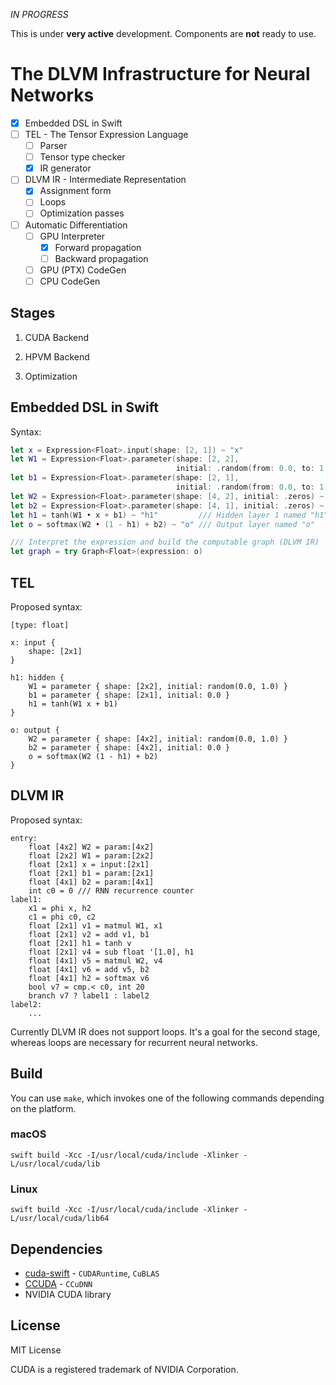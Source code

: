 *IN PROGRESS*

This is under **very active** development. Components are **not** ready to use. 

# The DLVM Infrastructure for Neural Networks

- [x] Embedded DSL in Swift
- [ ] TEL - The Tensor Expression Language
    - [ ] Parser
    - [ ] Tensor type checker
    - [x] IR generator
- [ ] DLVM IR - Intermediate Representation
    - [x] Assignment form
    - [ ] Loops
    - [ ] Optimization passes
- [ ] Automatic Differentiation
    - [ ] GPU Interpreter
        - [x] Forward propagation
        - [ ] Backward propagation
    - [ ] GPU (PTX) CodeGen
    - [ ] CPU CodeGen

## Stages

1. CUDA Backend

2. HPVM Backend

3. Optimization

## Embedded DSL in Swift

Syntax:

```swift
let x = Expression<Float>.input(shape: [2, 1]) ~ "x"
let W1 = Expression<Float>.parameter(shape: [2, 2],
                                     initial: .random(from: 0.0, to: 1.0)) ~ "W1"
let b1 = Expression<Float>.parameter(shape: [2, 1], 
                                     initial: .random(from: 0.0, to: 1.0)) ~ "b1"
let W2 = Expression<Float>.parameter(shape: [4, 2], initial: .zeros) ~ "W2"
let b2 = Expression<Float>.parameter(shape: [4, 1], initial: .zeros) ~ "b2"
let h1 = tanh(W1 • x + b1) ~ "h1"         /// Hidden layer 1 named "h1" 
let o = softmax(W2 • (1 - h1) + b2) ~ "o" /// Output layer named "o"

/// Interpret the expression and build the computable graph (DLVM IR)
let graph = try Graph<Float>(expression: o)
``````

## TEL

Proposed syntax:

```
[type: float]

x: input {
    shape: [2x1] 
}

h1: hidden {
    W1 = parameter { shape: [2x2], initial: random(0.0, 1.0) } 
    b1 = parameter { shape: [2x1], initial: 0.0 }
    h1 = tanh(W1 x + b1)
}

o: output {
    W2 = parameter { shape: [4x2], initial: random(0.0, 1.0) }
    b2 = parameter { shape: [4x2], initial: 0.0 }
    o = softmax(W2 (1 - h1) + b2)
}
``````

## DLVM IR

Proposed syntax:

```
entry:
    float [4x2] W2 = param:[4x2]
    float [2x2] W1 = param:[2x2]
    float [2x1] x = input:[2x1]
    float [2x1] b1 = param:[2x1]
    float [4x1] b2 = param:[4x1]
    int c0 = 0 /// RNN recurrence counter
label1:
    x1 = phi x, h2
    c1 = phi c0, c2
    float [2x1] v1 = matmul W1, x1
    float [2x1] v2 = add v1, b1
    float [2x1] h1 = tanh v
    float [2x1] v4 = sub float '[1.0], h1
    float [4x1] v5 = matmul W2, v4
    float [4x1] v6 = add v5, b2
    float [4x1] h2 = softmax v6
    bool v7 = cmp.< c0, int 20
    branch v7 ? label1 : label2
label2:
    ...
``````

Currently DLVM IR does not support loops. It's a goal for the second stage, 
whereas loops are necessary for recurrent neural networks.

## Build

You can use `make`, which invokes one of the following commands depending on the
platform.

### macOS
```
swift build -Xcc -I/usr/local/cuda/include -Xlinker -L/usr/local/cuda/lib
``````

### Linux
```
swift build -Xcc -I/usr/local/cuda/include -Xlinker -L/usr/local/cuda/lib64
``````

## Dependencies

- [cuda-swift](https://github.com/rxwei/CCUDA) - `CUDARuntime`, `CuBLAS`
- [CCUDA](https://github.com/rxwei/CCUDA) - `CCuDNN`
- NVIDIA CUDA library

## License

MIT License

CUDA is a registered trademark of NVIDIA Corporation.

